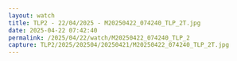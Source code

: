 ```yaml
---
layout: watch
title: TLP2 - 22/04/2025 - M20250422_074240_TLP_2T.jpg
date: 2025-04-22 07:42:40
permalink: /2025/04/22/watch/M20250422_074240_TLP_2
capture: TLP2/2025/202504/20250421/M20250422_074240_TLP_2T.jpg
---
```

